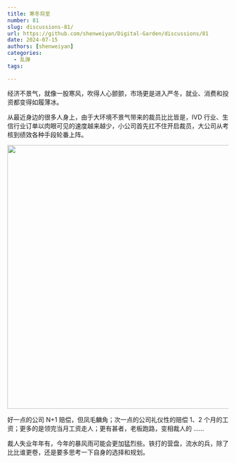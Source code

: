 ```yaml
---
title: 寒冬将至
number: 81
slug: discussions-81/
url: https://github.com/shenweiyan/Digital-Garden/discussions/81
date: 2024-07-15
authors: [shenweiyan]
categories: 
  - 乱弹
tags: 

---
```


经济不景气，就像一股寒风，吹得人心颤颤，市场更是进入严冬，就业、消费和投资都变得如履薄冰。

<!-- more -->

从最近身边的很多人身上，由于大环境不景气带来的裁员比比皆是，IVD 行业、生信行业订单以肉眼可见的速度越来越少，小公司首先扛不住开启裁员，大公司从考核到绩效各种手段轮番上阵。

<img src='https://kg.weiyan.cc/2024/07/you-are-fired.webp' width=600>

好一点的公司 N+1 赔偿，但凤毛麟角；次一点的公司礼仪性的赔偿 1、2 个月的工资；更多的是领完当月工资走人；更有甚者，老板跑路，变相裁人的 ......

裁人失业年年有，今年的暴风雨可能会更加猛烈些。铁打的营盘，流水的兵，除了比比谁更卷，还是要多思考一下自身的选择和规划。

<script src="https://giscus.app/client.js"
	data-repo="shenweiyan/Digital-Garden"
	data-repo-id="R_kgDOKgxWlg"
	data-mapping="number"
	data-term="81"
	data-reactions-enabled="1"
	data-emit-metadata="0"
	data-input-position="bottom"
	data-theme="light"
	data-lang="zh-CN"
	crossorigin="anonymous"
	async>
</script>
